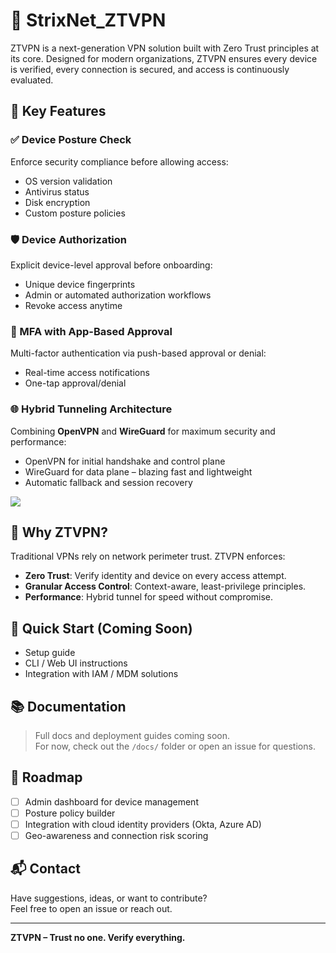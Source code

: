 # 🦉 StrixNet_ZTVPN

ZTVPN is a next-generation VPN solution built with Zero Trust principles at its core. Designed for modern organizations, ZTVPN ensures every device is verified, every connection is secured, and access is continuously evaluated.

## 🔐 Key Features

### ✅ Device Posture Check
Enforce security compliance before allowing access:
- OS version validation
- Antivirus status
- Disk encryption
- Custom posture policies

### 🛡️ Device Authorization
Explicit device-level approval before onboarding:
- Unique device fingerprints
- Admin or automated authorization workflows
- Revoke access anytime

### 🔁 MFA with App-Based Approval
Multi-factor authentication via push-based approval or denial:
- Real-time access notifications
- One-tap approval/denial

### 🌐 Hybrid Tunneling Architecture
Combining **OpenVPN** and **WireGuard** for maximum security and performance:
- OpenVPN for initial handshake and control plane
- WireGuard for data plane – blazing fast and lightweight
- Automatic fallback and session recovery

<img src="https://raw.githubusercontent.com/gr3edydevel0per/StrixNet_ZT-VPN/refs/heads/main/Assets/hybridTunnelArchitecture.jpg">

## 🧠 Why ZTVPN?

Traditional VPNs rely on network perimeter trust. ZTVPN enforces:
- **Zero Trust**: Verify identity and device on every access attempt.
- **Granular Access Control**: Context-aware, least-privilege principles.
- **Performance**: Hybrid tunnel for speed without compromise.

## 🚀 Quick Start (Coming Soon)

- Setup guide
- CLI / Web UI instructions
- Integration with IAM / MDM solutions

## 📚 Documentation

> Full docs and deployment guides coming soon.  
> For now, check out the `/docs/` folder or open an issue for questions.

## 🧩 Roadmap

- [ ] Admin dashboard for device management
- [ ] Posture policy builder
- [ ] Integration with cloud identity providers (Okta, Azure AD)
- [ ] Geo-awareness and connection risk scoring

## 📬 Contact

Have suggestions, ideas, or want to contribute?  
Feel free to open an issue or reach out.

---

**ZTVPN – Trust no one. Verify everything.**
